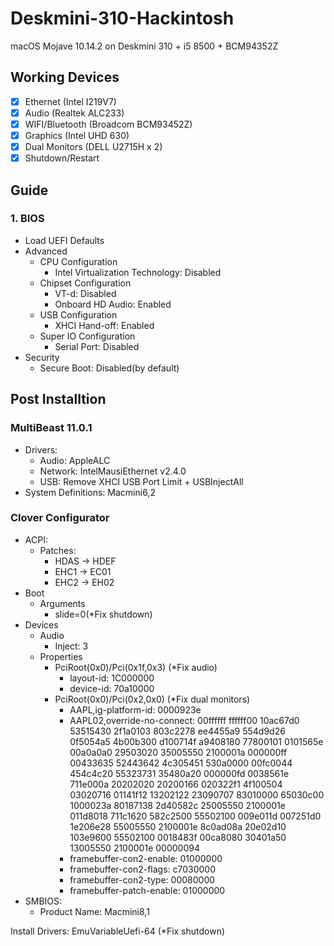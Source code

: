 # Deskmini-310-Hackintosh
macOS Mojave 10.14.2 on Deskmini 310 + i5 8500 + BCM94352Z

## Working Devices

- [x] Ethernet (Intel I219V7)
- [x] Audio (Realtek ALC233)
- [x] WIFI/Bluetooth (Broadcom BCM93452Z)
- [x] Graphics (Intel UHD 630)
- [x] Dual Monitors (DELL U2715H x 2)
- [x] Shutdown/Restart

## Guide

### 1. BIOS 

* Load UEFI Defaults
* Advanced
  * CPU Configuration 
    * Intel Virtualization Technology: Disabled
  * Chipset Configuration
    * VT-d: Disabled
    * Onboard HD Audio: Enabled
  * USB Configuration
    * XHCI Hand-off: Enabled
  * Super IO Configuration
    * Serial Port: Disabled
* Security
  * Secure Boot: Disabled(by default)
  
## Post Installtion

### MultiBeast 11.0.1

* Drivers:
  * Audio: AppleALC
  * Network: IntelMausiEthernet v2.4.0
  * USB: Remove XHCI USB Port Limit + USBInjectAll
* System Definitions: Macmini6,2

### Clover Configurator
* ACPI: 
  * Patches: 
    * HDAS -> HDEF
    * EHC1 -> EC01
    * EHC2 -> EH02
* Boot
  * Arguments
    * slide=0(*Fix shutdown)
* Devices
  * Audio
    * Inject: 3
  * Properties
    * PciRoot(0x0)/Pci(0x1f,0x3) (*Fix audio)
      * layout-id: 1C000000
      * device-id: 70a10000
    * PciRoot(0x0)/Pci(0x2,0x0) (*Fix dual monitors)
      * AAPL,ig-platform-id: 0000923e
      * AAPL02,override-no-connect: 00ffffff ffffff00 10ac67d0 53515430 2f1a0103 803c2278 ee4455a9 554d9d26 0f5054a5 4b00b300 d100714f a9408180 77800101 0101565e 00a0a0a0 29503020 35005550 2100001a 000000ff 00433635 52443642 4c305451 530a0000 00fc0044 454c4c20 55323731 35480a20 000000fd 0038561e 711e000a 20202020 20200166 020322f1 4f100504 03020716 01141f12 13202122 23090707 83010000 65030c00 1000023a 80187138 2d40582c 25005550 2100001e 011d8018 711c1620 582c2500 55502100 009e011d 007251d0 1e206e28 55005550 2100001e 8c0ad08a 20e02d10 103e9600 55502100 0018483f 00ca8080 30401a50 13005550 2100001e 00000094
      * framebuffer-con2-enable: 01000000
      * framebuffer-con2-flags: c7030000
      * framebuffer-con2-type: 00080000
      * framebuffer-patch-enable: 01000000
* SMBIOS:
  * Product Name: Macmini8,1
  
Install Drivers: EmuVariableUefi-64 (*Fix shutdown)
